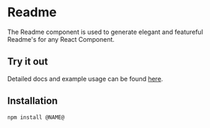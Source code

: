 # Readme

The Readme component is used to generate elegant and featureful Readme's for any React Component.

## Try it out

Detailed docs and example usage can be found [here](https://aui-cdn.atlassian.com/atlaskit/stories/@NAME@/@VERSION@/).

## Installation

```sh
npm install @NAME@
```
